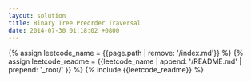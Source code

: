 ```yaml
---
layout: solution
title: Binary Tree Preorder Traversal
date: 2014-07-30 01:18:02 +0800
---
```

{% assign leetcode_name = {{page.path | remove: '/index.md'}}  %}
{% assign leetcode_readme = {{leetcode_name | append: '/README.md' | prepend: '_root/' }}  %}
{% include {{leetcode_readme}} %}
